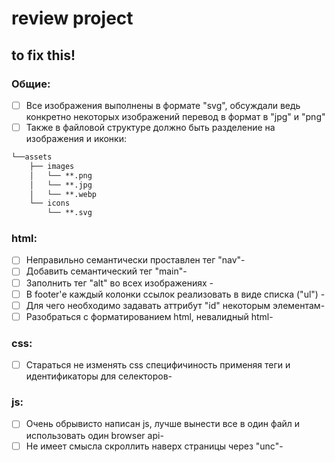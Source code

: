 # review project

## to fix this!

### Общие:

- [ ] Все изображения выполнены в формате "svg", обсуждали ведь конкретно некоторых изображений перевод в формат в "jpg" и "png"
- [ ] Также в файловой структуре должно быть разделение на изображения и иконки:

```txt
└──assets
    ├── images
    │   └── **.png
    │   └── **.jpg
    │   └── **.webp
    └── icons
        └── **.svg
```

### html:

- [ ] Неправильно семантически проставлен тег "nav"-
- [ ] Добавить семантический тег "main"-
- [ ] Заполнить тег "alt" во всех изображениях -
- [ ] В footer'е каждый колонки ссылок реализовать в виде списка ("ul") -
- [ ] Для чего необходимо задавать аттрибут "id" некоторым элементам-
- [ ] Разобраться с форматированием html, невалидный html-

### css:

- [ ] Стараться не изменять css специфичиность применяя теги и идентификаторы для селекторов-

### js:

- [ ] Очень обрывисто написан js, лучше вынести все в один файл и использовать один browser api-
- [ ] Не имеет смысла скроллить наверх страницы через "unc"-
